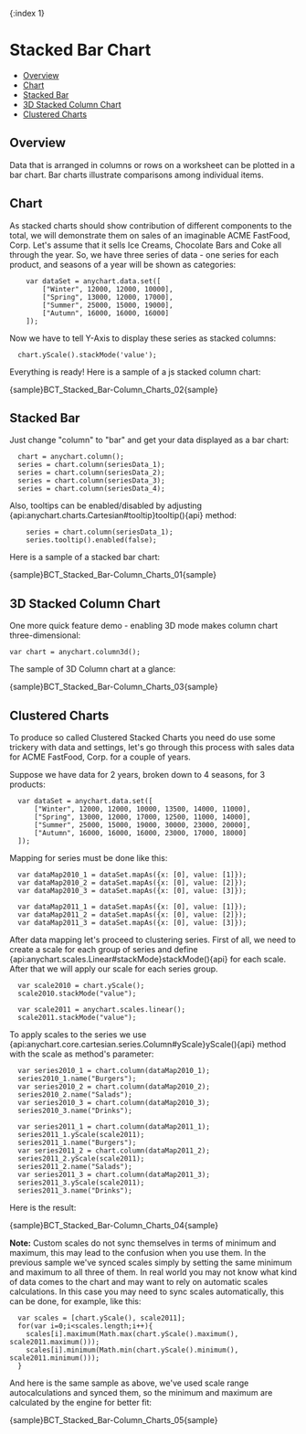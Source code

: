 {:index 1}
# Stacked Bar Chart

* [Overview](#overview)
* [Chart](#chart)
* [Stacked Bar](#stacked_bar)
* [3D Stacked Column Chart](#3d_stacked_column_chart)
* [Clustered Charts](#clustered_charts)

## Overview

Data that is arranged in columns or rows on a worksheet can be plotted in a bar chart. Bar charts illustrate comparisons among individual items.

## Chart

As stacked charts should show contribution of different components to the total, we will demonstrate them on sales of an imaginable ACME FastFood, Corp. Let's assume that it sells Ice Creams, Chocolate Bars and Coke all through the year.
So, we have three series of data - one series for each product, and seasons of a year will be shown as categories:

```
    var dataSet = anychart.data.set([
        ["Winter", 12000, 12000, 10000],
        ["Spring", 13000, 12000, 17000],
        ["Summer", 25000, 15000, 19000],
        ["Autumn", 16000, 16000, 16000]
    ]);
```

Now we have to tell Y-Axis to display these series as stacked columns:

```
  chart.yScale().stackMode('value');
```

Everything is ready! Here is a sample of a js stacked column chart:

{sample}BCT_Stacked\_Bar-Column\_Charts\_02{sample}

## Stacked Bar

Just change "column" to "bar" and get your data displayed as a bar chart:

```
  chart = anychart.column();
  series = chart.column(seriesData_1);
  series = chart.column(seriesData_2);
  series = chart.column(seriesData_3);
  series = chart.column(seriesData_4);
```

Also, tooltips can be enabled/disabled by adjusting {api:anychart.charts.Cartesian#tooltip}tooltip(){api} method:

```
    series = chart.column(seriesData_1);
    series.tooltip().enabled(false);
```

Here is a sample of a stacked bar chart:

{sample}BCT_Stacked\_Bar-Column\_Charts\_01{sample}

## 3D Stacked Column Chart

One more quick feature demo - enabling 3D mode makes column chart three-dimensional:

```
var chart = anychart.column3d();
```

The sample of 3D Column chart at a glance:

{sample}BCT_Stacked\_Bar-Column\_Charts\_03{sample}

## Clustered Charts

To produce so called Clustered Stacked Charts you need do use some trickery with data and settings, let's go through this process with sales data for ACME FastFood, Corp. for a couple of years.  
  
Suppose we have data for 2 years, broken down to 4 seasons, for 3 products:

```
  var dataSet = anychart.data.set([
      ["Winter", 12000, 12000, 10000, 13500, 14000, 11000],
      ["Spring", 13000, 12000, 17000, 12500, 11000, 14000],
      ["Summer", 25000, 15000, 19000, 30000, 23000, 20000],
      ["Autumn", 16000, 16000, 16000, 23000, 17000, 18000]
  ]);
```

Mapping for series must be done like this:

```
  var dataMap2010_1 = dataSet.mapAs({x: [0], value: [1]});
  var dataMap2010_2 = dataSet.mapAs({x: [0], value: [2]});
  var dataMap2010_3 = dataSet.mapAs({x: [0], value: [3]});

  var dataMap2011_1 = dataSet.mapAs({x: [0], value: [1]});
  var dataMap2011_2 = dataSet.mapAs({x: [0], value: [2]});
  var dataMap2011_3 = dataSet.mapAs({x: [0], value: [3]});
```

After data mapping let's proceed to clustering series. First of all, we need to create a scale for each group of series and define {api:anychart.scales.Linear#stackMode}stackMode(){api} for each scale. After that we will apply our scale for each series group.

```
  var scale2010 = chart.yScale();
  scale2010.stackMode("value");
  
  var scale2011 = anychart.scales.linear();
  scale2011.stackMode("value");
```

To apply scales to the series we use {api:anychart.core.cartesian.series.Column#yScale}yScale(){api} method with the scale as method's parameter:

```
  var series2010_1 = chart.column(dataMap2010_1);
  series2010_1.name("Burgers");
  var series2010_2 = chart.column(dataMap2010_2);
  series2010_2.name("Salads");
  var series2010_3 = chart.column(dataMap2010_3);
  series2010_3.name("Drinks");

  var series2011_1 = chart.column(dataMap2011_1);
  series2011_1.yScale(scale2011);
  series2011_1.name("Burgers");
  var series2011_2 = chart.column(dataMap2011_2);
  series2011_2.yScale(scale2011);
  series2011_2.name("Salads");
  var series2011_3 = chart.column(dataMap2011_3);
  series2011_3.yScale(scale2011);
  series2011_3.name("Drinks");
```

Here is the result:

{sample}BCT_Stacked\_Bar-Column\_Charts\_04{sample}

**Note:** Custom scales do not sync themselves in terms of minimum and maximum, this may lead to the confusion when you use them. In the previous sample we've synced scales simply by setting the same minimum and maximum to all three of them. In real world you may not know what kind of data comes to the chart and may want to rely on automatic scales calculations. In this case you may need to sync scales automatically, this can be done, for example, like this:


```
  var scales = [chart.yScale(), scale2011];
  for(var i=0;i<scales.length;i++){
    scales[i].maximum(Math.max(chart.yScale().maximum(), scale2011.maximum()));
    scales[i].minimum(Math.min(chart.yScale().minimum(), scale2011.minimum()));
  }
```

And here is the same sample as above, we've used scale range autocalculations and synced them, so the minimum and maximum are calculated by the engine for better fit:

{sample}BCT_Stacked\_Bar-Column\_Charts\_05{sample}
